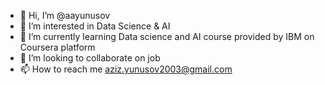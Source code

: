 - 👋 Hi, I’m @aayunusov
- 👀 I’m interested in Data Science & AI
- 🌱 I’m currently learning Data science and AI course provided by IBM on Coursera platform
- 💞️ I’m looking to collaborate on job
- 📫 How to reach me aziz.yunusov2003@gmail.com

<!---
aayunusov/aayunusov is a ✨ special ✨ repository because its `README.md` (this file) appears on your GitHub profile.
You can click the Preview link to take a look at your changes.
--->

